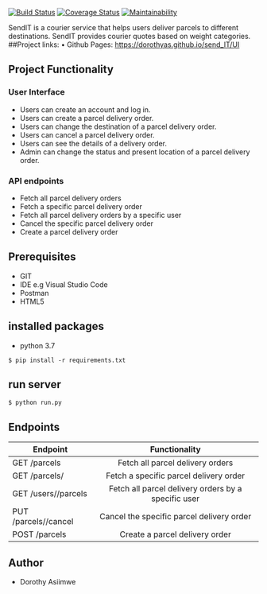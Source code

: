 [![Build Status](https://travis-ci.com/dorothyas/send_IT.svg?branch=API-feature)](https://travis-ci.com/dorothyas/send_IT)
[![Coverage Status](https://coveralls.io/repos/github/dorothyas/send_IT/badge.svg?branch=develop)](https://coveralls.io/github/dorothyas/send_IT?branch=develop)
[![Maintainability](https://api.codeclimate.com/v1/badges/12bd3858a3bc8cdf3343/maintainability)](https://codeclimate.com/github/dorothyas/send_IT/maintainability)

SendIT is a courier service that helps users deliver parcels to different destinations. SendIT provides courier quotes based on weight categories.
##Project links:
•	Github Pages: https://dorothyas.github.io/send_IT/UI

## Project Functionality
### User Interface
- Users can create an account and log in.
- Users can create a parcel delivery order.
- Users can change the destination of a parcel delivery order.
- Users can cancel a parcel delivery order.
- Users can see the details of a delivery order.
- Admin can change the status and present location of a parcel delivery order.

### API endpoints

- Fetch all parcel delivery orders
- Fetch a specific parcel delivery order
- Fetch all parcel delivery orders by a specific user
- Cancel the specific parcel delivery order
- Create a parcel delivery order

## Prerequisites
- GIT
- IDE e.g Visual Studio Code
- Postman
- HTML5

## installed packages
- python 3.7
``` 
$ pip install -r requirements.txt
```
## run server
``` 
$ python run.py
```

## Endpoints

|Endpoint |Functionality |
|---------|:------------:|
|GET /parcels|Fetch all parcel delivery orders| 
|GET /parcels/<parcelId>|Fetch a specific parcel delivery order|
|GET /users/<userId>/parcels |Fetch all parcel delivery orders by a specific user |
|PUT /parcels/<parcelId>/cancel|Cancel the specific parcel delivery order|
|POST /parcels| Create a parcel delivery order| 

## Author
- Dorothy Asiimwe
